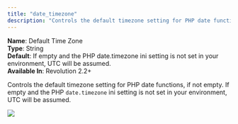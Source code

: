 ```yaml
---
title: "date_timezone"
description: "Controls the default timezone setting for PHP date functions, if not empty"
---
```


**Name**: Default Time Zone  
**Type**: String  
**Default**: If empty and the PHP date.timezone ini setting is not set in your environment, UTC will be assumed.  
**Available In**: Revolution 2.2+

Controls the default timezone setting for PHP date functions, if not empty. If empty and the PHP `date.timezone` ini setting is not set in your environment, UTC will be assumed.

![](modx-date-timezone-default.png)
